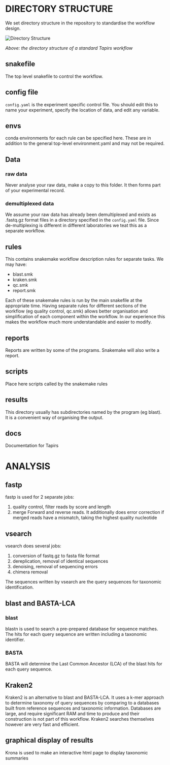 # DIRECTORY STRUCTURE

We set directory structure in the repository to standardise the workflow design.

![Directory Structure](../../images/dir_structure.png)

*Above: the directory structure of a standard Tapirs workflow*
## snakefile
The top level snakefile to control the workflow.
## config file
`config.yaml` is the experiment specific control file. You should edit this to name your experiment, specify the location of data, and edit any variable.
## envs
conda environments for each rule can be specified here. These are in addition to the general top-level environment.yaml and may not be required.
## Data
### raw data
Never analyse your raw data, make a copy to this folder. It then forms part of your experimental record.
### demultiplexed data
We assume your raw data has already been demultiplexed and exists as .fastq.gz format files in a directory specified in the `config.yaml` file. Since de-multiplexing is different in different laboratories we teat this as a separate workflow.
## rules
This contains snakemake workflow description rules for separate tasks. We may have:
- blast.smk
- kraken.smk
- qc.smk
- report.smk

Each of these snakemake rules is run by the main snakefile at the appropriate time. Having separate rules for different sections of the workflow (eg quality control, qc.smk) allows better organisation and simplification of each component within the workflow. In our experience this makes the workflow much more understandable and easier to modify.
## reports
Reports are written by some of the programs. Snakemake will also write a report.
## scripts
Place here scripts called by the snakemake rules
## results
This directory usually has subdirectories named by the program (eg blast). It is a convenient way of organising the output.
## docs
Documentation for Tapirs

# ANALYSIS 
## fastp
fastp is used for 2 separate jobs:

1. quality control, filter reads by score and length
2. merge Forward and reverse reads. It additionally does error correction if merged reads have a mismatch, taking the highest quality nucleotide

## vsearch
vsearch does several jobs:

1. conversion of fastq.gz to fasta file format
2. dereplication, removal of identical sequences
3. denoising, removal of sequencing errors
4. chimera removal

The sequences written by vsearch are the query sequences for taxonomic identification.

## blast and BASTA-LCA
### blast
blastn is used to search a pre-prepared database for sequence matches. The hits for each query sequence are written including a taxonomic identifier.

### BASTA
BASTA will determine the Last Common Ancestor (LCA) of the blast hits for each query sequence.

## Kraken2
Kraken2 is an alternative to blast and BASTA-LCA. It uses a k-mer approach to determine taxonomy of query sequences by comparing to a databases built from reference sequences and taxonomic information. Databases are large, and require significant RAM and time to produce and their construction is not part of this workflow. Kraken2 searches themselves however are very fast and efficient.

## graphical display of results
Krona is used to make an interactive html page to display taxonomic summaries
